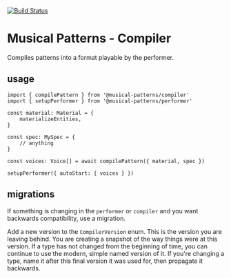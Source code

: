 [![Build Status](https://travis-ci.com/MusicalPatterns/compiler.svg?branch=master)](https://travis-ci.com/MusicalPatterns/compiler)

# Musical Patterns - Compiler

Compiles patterns into a format playable by the performer.

## usage

```
import { compilePattern } from '@musical-patterns/compiler'
import { setupPerformer } from '@musical-patterns/performer'

const material: Material = {
	materializeEntities,
}

const spec: MySpec = {
	// anything
}

const voices: Voice[] = await compilePattern({ material, spec })

setupPerformer({ autoStart: { voices } })

```

## migrations

If something is changing in the `performer` or `compiler` and you want backwards compatibility, use a migration.

Add a new version to the `CompilerVersion` enum. This is the version you are leaving behind.
You are creating a snapshot of the way things were at this version.
If a type has not changed from the beginning of time, you can continue to use the modern, simple named version of it.
If you're changing a type, name it after this final version it was used for, then propagate it backwards.
